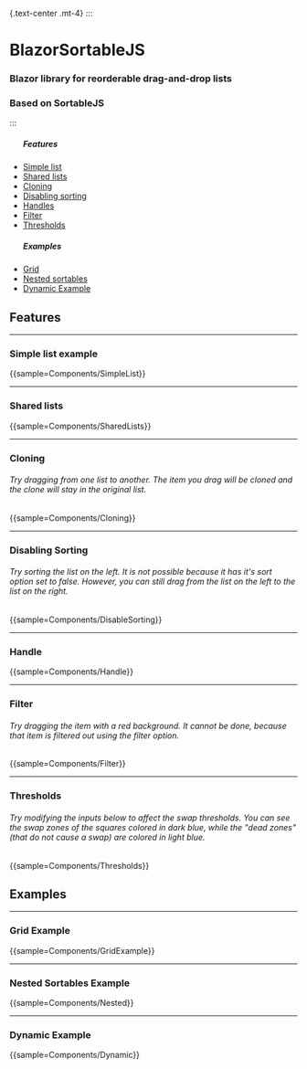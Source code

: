 ﻿{.text-center .mt-4}
:::
# BlazorSortableJS
### Blazor library for reorderable drag-and-drop lists
### Based on SortableJS
:::

<ul class="toc col-12 col-md-5 mt-3 text-center">
	<h5>Features</h5>
	<li><a href="#simple-list-example">Simple list</a></li>
	<li><a href="#shared-lists">Shared lists</a></li>
	<li><a href="#cloning">Cloning</a></li>
	<li><a href="#disabling-sorting">Disabling sorting</a></li>
	<li><a href="#handle">Handles</a></li>
	<li><a href="#filter">Filter</a></li>
	<li><a href="#thresholds">Thresholds</a></li>
	<h5>Examples</h5>
	<li><a href="#grid-example">Grid</a></li>
	<li><a href="#nested-sortables-example">Nested sortables</a></li>
	<li><a href="#dynamic-example">Dynamic Example</a></li>
</ul>

## Features
--- 
### Simple list example

{{sample=Components/SimpleList}}

---
### Shared lists

{{sample=Components/SharedLists}}

---
### Cloning
###### Try dragging from one list to another. The item you drag will be cloned and the clone will stay in the original list.

{{sample=Components/Cloning}}

---
### Disabling Sorting
###### Try sorting the list on the left. It is not possible because it has it's sort option set to false. However, you can still drag from the list on the left to the list on the right.

{{sample=Components/DisableSorting}}

---
### Handle
{{sample=Components/Handle}}

---
### Filter
###### Try dragging the item with a red background. It cannot be done, because that item is filtered out using the filter option.

{{sample=Components/Filter}}

---
### Thresholds
###### Try modifying the inputs below to affect the swap thresholds. You can see the swap zones of the squares colored in dark blue, while the "dead zones" (that do not cause a swap) are colored in light blue.

{{sample=Components/Thresholds}}

## Examples
---

### Grid Example

{{sample=Components/GridExample}}

---

### Nested Sortables Example

{{sample=Components/Nested}}

---

### Dynamic Example

{{sample=Components/Dynamic}}